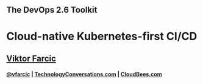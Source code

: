 <!-- .slide: class="center" -->
## The DevOps 2.6 Toolkit

# Cloud-native Kubernetes-first CI/CD

## [Viktor Farcic](http://technologyconversations.com/about/)

#### [@vfarcic](https://twitter.com/vfarcic) | [TechnologyConversations.com](http://technologyconversations.com) |  [CloudBees.com](https://www.cloudbees.com)
